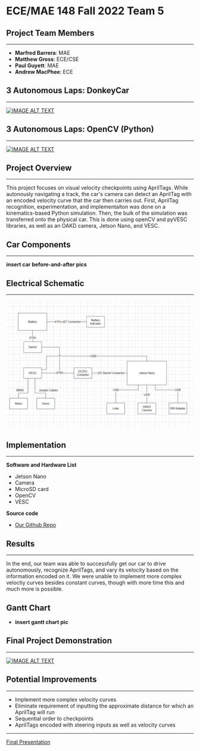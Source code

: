 # ECE/MAE 148 Fall 2022 Team 5



## Project Team Members
___
 - **Marfred Barrera**: MAE
 - **Matthew Gross**: ECE/CSE
 - **Paul Guyett**: MAE
 - **Andrew MacPhee**: ECE


## 3 Autonomous Laps: DonkeyCar
___

[![IMAGE ALT TEXT](http://img.youtube.com/vi/48cDjzWQkHg/0.jpg)](http://www.youtube.com/watch?v=48cDjzWQkHg "Video Title")

## 3 Autonomous Laps: OpenCV (Python)

___
[![IMAGE ALT TEXT](http://img.youtube.com/vi/9QWA0Zpbya8/0.jpg)](http://www.youtube.com/watch?v=9QWA0Zpbya8 "Video Title")

## Project Overview
___
This project focuses on visual velocity checkpoints using AprilTags. While autonously navigating a track, the car's camera can detect an AprilTag with an encoded velocity curve that the car then carries out. First, AprilTag recognition, experimentation, and implementaiton was done on a kinematics-based Python simulation. Then, the bulk of the simulation was transferred onto the physical car. This is done using openCV and pyVESC libraries, as well as an OAKD camera, Jetson Nano, and VESC. 

## Car Components
___

**insert car before-and-after pics**

## Electrical Schematic
___
<img src="Electrical_Schematic.png" alt="schematic" width="600"/>


## Implementation
___
**Software and Hardware List**
- Jetson Nano
- Camera
- MicroSD card
- OpenCV
- VESC

**Source code**

- [Our Github Repo](https://github.com/maarongross/148-final-project)


## Results
___

In the end, our team was able to successfully get our car to drive autonomously, recognize AprilTags, and vary its velocity based on the information encoded on it. We were unable to implement more complex veloctiy curves besides constant curves, though with more time this and much more is possible. 


## Gantt Chart
- **insert gantt chart pic**

## Final Project Demonstration
___
[![IMAGE ALT TEXT](http://img.youtube.com/vi/Gh7nhntkhSI/0.jpg)](http://www.youtube.com/watch?v=Gh7nhntkhSI "Video Title")


## Potential Improvements

___

- Implement more complex velocity curves
- Eliminate requirement of inputting the approximate distance for which an AprilTag will run
- Sequential order to checkpoints
- AprilTags encoded with steering inputs as well as velocity curves

___

[Final Presentation](https://docs.google.com/presentation/d/1rmymGUZG53cA7HSs-WxR7bJfRqua__aouMMzhB_43e0/edit#slide=id.p)
